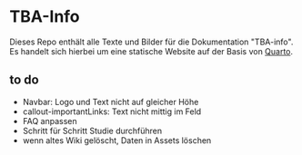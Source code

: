 # TBA-Info

Dieses Repo enthält alle Texte und Bilder für die Dokumentation "TBA-info". Es handelt sich hierbei um eine statische Website auf der Basis von [Quarto](https://quarto.org/).

## to do

* Navbar: Logo und Text nicht auf gleicher Höhe
* callout-importantLinks: Text nicht mittig im Feld
* FAQ anpassen
* Schritt für Schritt Studie durchführen
* wenn altes Wiki gelöscht, Daten in Assets löschen

